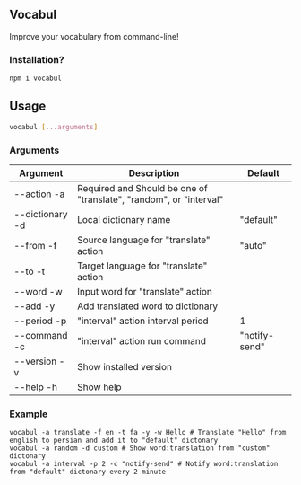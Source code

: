 ## Vocabul
Improve your vocabulary from command-line!

### Installation?
```bash
npm i vocabul
```
## Usage
```bash
vocabul [...arguments]
```

### Arguments
| Argument | Description | Default |
|-|-|-|
| --action -a | Required and Should be one of "translate", "random", or "interval" | |
| --dictionary -d | Local dictionary name | "default" |
| --from -f | Source language for "translate" action | "auto" |
| --to -t | Target language for "translate" action | |
| --word -w | Input word for "translate" action | |
| --add -y | Add translated word to dictionary | |
| --period -p | "interval" action interval period | 1 |
| --command -c | "interval" action run command | "notify-send" |
| --version -v | Show installed version | |
| --help -h | Show help | |

### Example
```terminal
vocabul -a translate -f en -t fa -y -w Hello # Translate "Hello" from english to persian and add it to "default" dictonary
vocabul -a random -d custom # Show word:translation from "custom" dictonary
vocabul -a interval -p 2 -c "notify-send" # Notify word:translation from "default" dictonary every 2 minute
```
